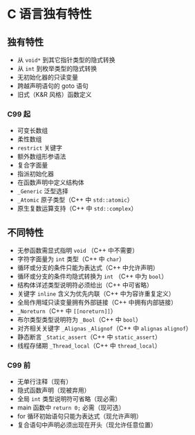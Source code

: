 # C 语言独有特性

## 独有特性

- 从 `void*` 到其它指针类型的隐式转换
- 从 `int` 到枚举类型的隐式转换
- 无初始化器的只读变量
- 跨越声明语句的 goto 语句
- 旧式（K&R 风格）函数定义

### C99 起

- 可变长数组
- 柔性数组
- `restrict` 关键字
- 额外数组形参语法
- 复合字面量
- 指派初始化器
- 在函数声明中定义结构体
- `_Generic` 泛型选择
- `_Atomic` 原子类型（C++ 中 `std::atomic`）
- 原生复数运算支持（C++ 中 `std::complex`）

## 不同特性

- 无参函数需显式指明 `void` （C++ 中不需要）
- 字符字面量为 `int` 类型（C++ 中 `char`）
- 循环或分支的条件只能为表达式（C++ 中允许声明）
- 循环或分支的条件均隐式转换为 `int` （C++ 中为 `bool`）
- 结构体详述类型说明符必须给出（C++ 中可省略）
- 关键字 `inline` 含义为优先内联（C++ 中为容许重复定义）
- 全局作用域只读变量拥有外部链接（C++ 中拥有内部链接）
- `_Noreturn`（C++ 中 `[[noreturn]]`）
- 布尔类型类型说明符为 `_Bool`（C++ 中 `bool`）
- 对齐相关关键字 `_Alignas` `_Alignof`（C++ 中 `alignas` `alignof`）
- 静态断言 `_Static_assert`（C++ 中 `static_assert`）
- 线程存储期 `_Thread_local`（C++ 中 `thread_local`）

### C99 前

- 无单行注释（现有）
- 隐式函数声明（现被弃用）
- 全局 `int` 类型说明符可省略（现必需）
- main 函数中 `return 0;` 必需（现可选）
- for 循环初始语句只能为表达式（现允许声明）
- 复合语句中声明必须出现在开头（现允许任意位置）